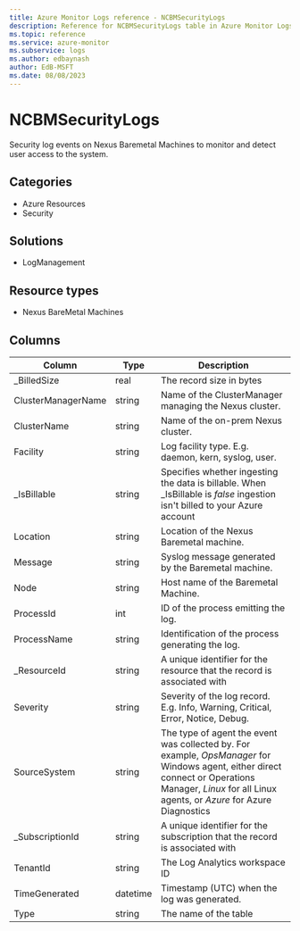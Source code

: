 ```yaml
---
title: Azure Monitor Logs reference - NCBMSecurityLogs
description: Reference for NCBMSecurityLogs table in Azure Monitor Logs.
ms.topic: reference
ms.service: azure-monitor
ms.subservice: logs
ms.author: edbaynash
author: EdB-MSFT
ms.date: 08/08/2023
---
```


# NCBMSecurityLogs

 Security log events on Nexus Baremetal Machines to monitor and detect user access to the system.

## Categories

- Azure Resources
- Security
## Solutions

- LogManagement
## Resource types

- Nexus BareMetal Machines




## Columns

| Column | Type | Description |
| --- | --- | --- |
| _BilledSize | real | The record size in bytes |
| ClusterManagerName | string | Name of the ClusterManager managing the Nexus cluster. |
| ClusterName | string | Name of the on-prem Nexus cluster. |
| Facility | string | Log facility type. E.g. daemon, kern, syslog, user. |
| _IsBillable | string | Specifies whether ingesting the data is billable. When _IsBillable is *false* ingestion isn't billed to your Azure account |
| Location | string | Location of the Nexus Baremetal machine. |
| Message | string | Syslog message generated by the Baremetal machine. |
| Node | string | Host name of the Baremetal Machine. |
| ProcessId | int | ID of the process emitting the log. |
| ProcessName | string | Identification of the process generating the log. |
| _ResourceId | string | A unique identifier for the resource that the record is associated with |
| Severity | string | Severity of the log record. E.g. Info, Warning, Critical, Error, Notice, Debug. |
| SourceSystem | string | The type of agent the event was collected by. For example, *OpsManager* for Windows agent, either direct connect or Operations Manager, *Linux* for all Linux agents, or *Azure* for Azure Diagnostics |
| _SubscriptionId | string | A unique identifier for the subscription that the record is associated with |
| TenantId | string | The Log Analytics workspace ID |
| TimeGenerated | datetime | Timestamp (UTC) when the log was generated. |
| Type | string | The name of the table |
